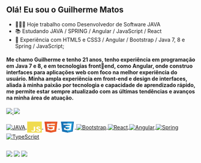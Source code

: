 ## Olá! Eu sou o Guilherme Matos 

- 👨🏾‍🏭 Hoje trabalho como Desenvolvedor de Software JAVA
- 📚 Estudando JAVA / SPRING / Angular / JavaScript / React
- 💼 Experiência com HTML5 e CSS3 / Angular / Bootstrap / Java 7, 8 e Spring / JavaScript;
#### Me chamo Guilherme e tenho 21 anos, tenho experiência em programação em Java 7 e 8, e em tecnologias frontend, como Angular, onde construo interfaces para aplicações web com foco na melhor experiência do usuário. Minha ampla experiência em front-end e design de interfaces, aliada à minha paixão por tecnologia e capacidade de aprendizado rápido, me permite estar sempre atualizado com as últimas tendências e avanços na minha área de atuação.
<div>
  <a href="https://github.com/gui65">
  <img height="180em" src="https://github-readme-stats.vercel.app/api?username=gui65&show_icons=true&theme=dark&include_all_commits=true&count_private=true"/>
  <img height="180em" src="https://github-readme-stats.vercel.app/api/top-langs/?username=gui65&layout=compact&langs_count=7&theme=dark"/>
</div>
  
<div style="display: inline_block"><br>
  <img align="center" alt="JAVA" height="40" width="40" src="https://cdn.jsdelivr.net/gh/devicons/devicon/icons/java/java-original-wordmark.svg"" />
  <img align="center" alt="Js" height="30" width="40" src="https://raw.githubusercontent.com/devicons/devicon/master/icons/javascript/javascript-plain.svg">
  <img align="center" alt="HTML" height="30" width="40" src="https://raw.githubusercontent.com/devicons/devicon/master/icons/html5/html5-original.svg">
  <img align="center" alt="CSS" height="30" width="40" src="https://raw.githubusercontent.com/devicons/devicon/master/icons/css3/css3-original.svg">
  <img align="center" alt="Bootstrap" height="30" width="40" src="https://cdn.jsdelivr.net/gh/devicons/devicon/icons/bootstrap/bootstrap-original.svg">
  <img align="center" alt="React" height="30" width="40" src="https://cdn.jsdelivr.net/gh/devicons/devicon/icons/react/react-original.svg">
  <img align="center" alt="Angular" height="30" width="40" src="https://cdn.jsdelivr.net/gh/devicons/devicon/icons/angularjs/angularjs-plain.svg">
  <img align="center" alt="Spring" height="30" width="40" src="https://cdn.jsdelivr.net/gh/devicons/devicon/icons/spring/spring-original.svg">
  <img align="center" alt="TypeScript" height="30" width="40" src="https://cdn.jsdelivr.net/gh/devicons/devicon/icons/typescript/typescript-plain.svg">
  </div>
  
  ##
  
  <div>
  <a href="https://www.instagram.com/gui_matos65/" target="_blank"><img src="https://img.shields.io/badge/-Instagram-%23E4405F?style=for-the-badge&logo=instagram&logoColor=white" target="_blank"></a>
  <a href = "mailto:guilhermematos851@gmail.com"><img src="https://img.shields.io/badge/-Gmail-%23333?style=for-the-badge&logo=gmail&logoColor=white" target="_blank"></a>
  <a href="https://www.linkedin.com/in/guilherme-matos-9718801a0" target="_blank"><img src="https://img.shields.io/badge/-LinkedIn-%230077B5?style=for-the-badge&logo=linkedin&logoColor=white" target="_blank"></a>
  
    
  </div>
